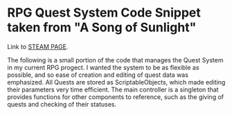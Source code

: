 # RPG Quest System Code Snippet taken from "A Song of Sunlight"

Link to [STEAM PAGE](https://store.steampowered.com/app/2263250/A_Song_Of_Sunlight/?curator_clanid=42575477).

The following is a small portion of the code that manages the Quest System in my current RPG progect. I wanted the system to be as flexible as possible, and so ease of creation and editing of
quest data was emphasized. All Quests are stored as ScriptableObjects, which made editing their parameters very time efficient. The main controller is a singleton that provides functions for other
components to reference, such as the giving of quests and checking of their statuses. 
